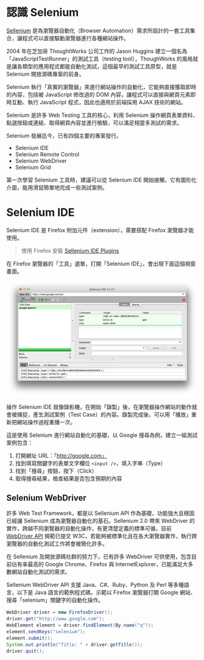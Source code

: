 # 認識 Selenium

[Sellenium](http://www.seleniumhq.org/) 是為瀏覽器自動化（Browser Automation）需求所設計的一套工具集合，讓程式可以直接驅動瀏覽器進行各種網站操作。

2004 年在芝加哥 ThoughtWorks 公司工作的 Jason Huggins 建立一個名為「JavaScriptTestRunner」的測試工具（testing tool），ThoughWorks 的風格就是讓各類型的應用程式都能自動化測試，這個最早的測試工具原型，就是 Selenium 開放源碼專案的前身。

Selenium 執行「真實的瀏覽器」來進行網站操作的自動化，它能夠直接獲取即時的內容，包括被 JavaScript 修改過的 DOM 內容，讓程式可以直接與網頁元素即時互動、執行 JavaScript 程式，因此也適用於前端採用 AJAX 技術的網站。

Selenium 是許多 Web Testing 工具的核心，利用 Selenium 操作網頁表單資料、點選按鈕或連結、取得網頁內容並進行檢驗，可以滿足相當多測試的需求。

Selenium 發展迄今，已有四個主要的專案發行。

* Selenium IDE
* Selenium Remote Control
* Selenium WebDriver
* Selenium Grid

第一次學習 Selenium 工具時，建議可以從 Selenium IDE 開始接觸，它有圖形化介面，能用滑鼠簡單地完成一些測試案例。

# Selenium IDE

Selenium IDE 是 Firefox 附加元件（extension），需要搭配 Firefox 瀏覽器才能使用。

> 使用 Firefox 安裝 [Sellenium IDE Plugins](http://docs.seleniumhq.org/projects/ide/) 

在 Firefox 瀏覽器的「工具」選單，打開「Selenium IDE」，會出現下面這個視窗畫面。

![Selenium IDE](selenium-ide-google-search.png)

操作 Selenium IDE 就像錄影機，在開始「錄製」後，在瀏覽器操作網站的動作就會被捕捉，產生測試案例（Test Case）的內容。錄製完成後，可以用「播放」重新把網站操作過程重播一次。

這是使用 Selenium 進行網站自動化的基礎，以 Google 搜尋為例，建立一組測試案例包含：

1. 打開網址 URL：「http://google.com」
2. 找到填寫關鍵字的表單文字欄位 `<input />`，填入字串（Type）
3. 找到「搜尋」按鈕，按下（Click）
4. 取得搜尋結果，檢查結果是否包含預期的內容

## Selenium WebDriver

許多 Web Test Framework，都是以 Sellenium API 作為基礎，功能強大且穩固已經讓 Sellenium 成為瀏覽器自動化的基石。Sellenium 2.0 帶來 WebDriver 的實作，跨越不同瀏覽器的自動化操作，有更清楚定義的標準可循，目前 [WebDriver API](http://www.w3.org/TR/webdriver/) 規範已提交 W3C，若能夠被標準化且在各大瀏覽器實作，執行跨瀏覽器的自動化測試工作將會被簡化許多。

在 Sellenium 及開放源碼社群的努力下，已有許多 WebDriver 可供使用，包含目前佔有率最高的 Google Chrome、Firefox 與 InternetExplorer，已能滿足大多數網站自動化測試的需求。

Sellenium WebDriver API 支援 Java、C#、Ruby、Python 及 Perl 等多種語言，以下是 Java 語言的範例程式碼，示範以 Firefox 瀏覽器打開 Google 網站、搜尋「selenium」關鍵字的自動化操作。

```java
WebDriver driver = new FirefoxDriver();
driver.get("http://www.google.com");
WebElement element = driver.findElement(By.name("q"));
element.sendKeys("selenium");
element.submit();
System.out.println("Title: " + driver.getTitle());
driver.quit();
```
